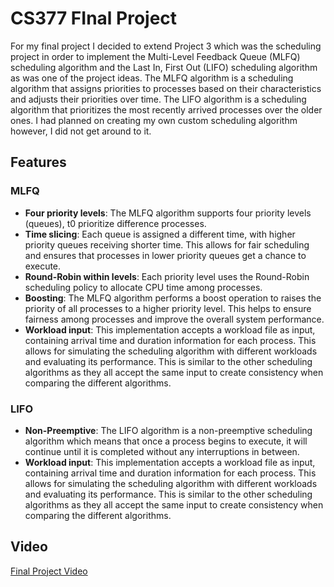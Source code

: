 # CS377 FInal Project
For my final project I decided to extend Project 3 which was the scheduling project in order to implement the Multi-Level Feedback Queue (MLFQ) scheduling algorithm and the Last In, First Out (LIFO) scheduling algorithm as was one of the project ideas. The MLFQ algorithm is a scheduling algorithm that assigns priorities to processes based on their characteristics and adjusts their priorities over time. The LIFO algorithm is a scheduling algorithm that prioritizes the most recently arrived processes over the older ones. I had planned on creating my own custom scheduling algorithm however, I did not get around to it.

## Features
### MLFQ
* **Four priority levels**: The MLFQ algorithm supports four priority levels (queues), t0 prioritize difference processes.
* **Time slicing**: Each queue is assigned a different time, with higher priority queues receiving shorter time. This allows for fair scheduling and ensures that processes in lower priority queues get a chance to execute.
* **Round-Robin within levels**: Each priority level uses the Round-Robin scheduling policy to allocate CPU time among processes.
* **Boosting**: The MLFQ algorithm performs a boost operation to raises the priority of all processes to a higher priority level. This helps to ensure fairness among processes and improve the overall system performance.
* **Workload input**: This implementation accepts a workload file as input, containing arrival time and duration information for each process. This allows for simulating the scheduling algorithm with different workloads and evaluating its performance. This is similar to the other scheduling algorithms as they all accept the same input to create consistency when comparing the different algorithms.
### LIFO
* **Non-Preemptive**: The LIFO algorithm is a non-preemptive scheduling algorithm which means that once a process begins to execute, it will continue until it is completed without any interruptions in between.
* **Workload input**: This implementation accepts a workload file as input, containing arrival time and duration information for each process. This allows for simulating the scheduling algorithm with different workloads and evaluating its performance. This is similar to the other scheduling algorithms as they all accept the same input to create consistency when comparing the different algorithms.

## Video
[Final Project Video](https://drive.google.com/file/d/1Nz7vXwnYn158YUSqhiZKuNItBxxX7CiS/view?usp=sharing)
